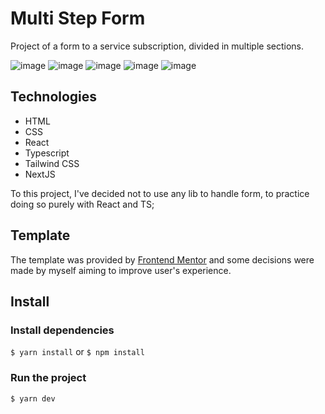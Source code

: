 # Multi Step Form

Project of a form to a service subscription, divided in multiple sections.

![image](https://github.com/tiemibf/multi-step-form/assets/89952484/3a9ef439-6061-4e6b-9ccb-6b7bad04cff3)
![image](https://github.com/tiemibf/multi-step-form/assets/89952484/05d0d336-d78c-40d8-8605-fb46bf30fb0e)
![image](https://github.com/tiemibf/multi-step-form/assets/89952484/512a4524-b95e-479d-a8d1-2905be73f057)
![image](https://github.com/tiemibf/multi-step-form/assets/89952484/17f32265-4cd0-4d3b-aec9-68db7f61c6e9)
![image](https://github.com/tiemibf/multi-step-form/assets/89952484/5f6da72c-a672-4656-80b3-2c73d178005b)

## Technologies

- HTML
- CSS
- React
- Typescript
- Tailwind CSS
- NextJS

To this project, I've decided not to use any lib to handle form, to practice doing so purely with React and TS; 

## Template

The template was provided by [Frontend Mentor](https://www.frontendmentor.io/challenges/multistep-form-YVAnSdqQBJ) and some decisions were made by myself aiming to improve user's experience.

## Install

### Install dependencies

 ``$ yarn install`` or ``$ npm install``

 ### Run the project
``$ yarn dev``
